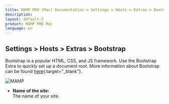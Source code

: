 ```yaml
---
title: MAMP PRO (Mac) Documentation > Settings > Hosts > Extras > Bootstrap
description: 
layout: default-2
product: MAMP PRO Mac
language: en
---
```


## Settings > Hosts > Extras > Bootstrap

Bootstrap is a popular HTML, CSS, and JS framework. Use the Bootstrap Extra to quickly set up a document root. More information about Bootstrap can be found [here](https://www.getbootstrap.com){:target="_blank"}.

![MAMP](forkExtra.png)

*  **Name of the site:**  
   The name of your site.



